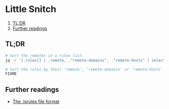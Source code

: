 # Little Snitch

1. [TL;DR](#tldr)
1. [Further readings](#further-readings)

## TL;DR

```sh
# Sort the remotes in a rules list.
jq -r '[.rules[] | .remote, ."remote-domains", ."remote-hosts" | select(. != null)] | sort | .[]' rules.lsrules

# Sort the rules by their 'remote', 'remote-domains' or 'remote-hosts' field.
FIXME
```

## Further readings

- [The .lsrules file format]

<!--
  References
  -->

<!-- Upstream -->
[the .lsrules file format]: https://help.obdev.at/littlesnitch5/ref-lsrules-file-format
